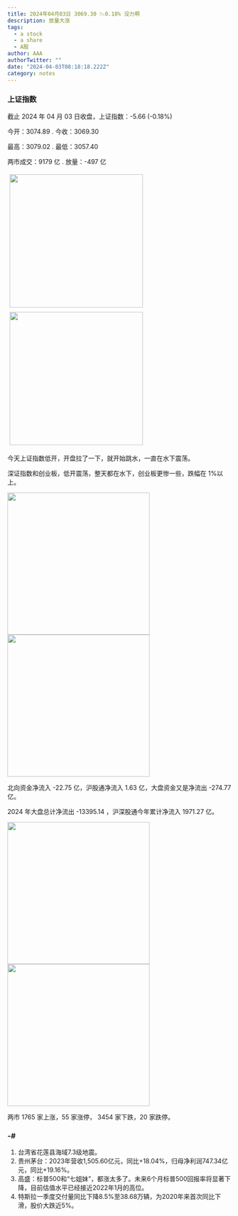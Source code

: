 ```yaml
---
title: 2024年04月03日 3069.30 📉0.18% 没力啊
description: 放量大涨
tags:
  - a stock
  - a share
  - A股
author: AAA
authorTwitter: ""
date: "2024-04-03T08:18:18.222Z"
category: notes
---
```


### 上证指数

截止 2024 年 04 月 03 日收盘，上证指数：<span class="font-semibold text-g-5">-5.66 (-0.18%)</span>

今开：<span class="font-semibold text-g-5">3074.89 </span> . 今收：<span class="font-semibold text-g-5">3069.30 </span>

最高：<span class="font-semibold text-r-6">3079.02 </span> . 最低：<span class="font-semibold text-g-5">3057.40 </span>

两市成交：<span class="font-semibold">9179 亿</span> . 放量：<span class="font-semibold text-g-6">-497 亿</span>

<img src="/images/uploads/2024-04/20240403-zs-sh.png" style="width: 300px;display:inline-block;margin: 5px">
<img src="/images/uploads/2024-04/20240403-zs-sh-rk.png" style="width: 300px;display:inline-block;margin: 5px">

今天上证指数低开，开盘拉了一下，就开始跳水，一直在水下震荡。

深证指数和创业板，低开震荡，整天都在水下，创业板更惨一些，跌幅在 1%以上。

<img src="/images/uploads/2024-04/20240403-zs-global.png" width="320">
<img src="/images/uploads/2024-04/20240403-zs-bs.png" width="320">

北向资金净流入 <span class="font-semibold text-g-5">-22.75 亿</span>，沪股通净流入 <span class="font-semibold text-r-5">1.63 亿</span>，大盘资金又是净流出 <span class="font-semibold text-g-5">-274.77 亿</span>。

2024 年大盘总计净流出 <span class="font-semibold text-g-8">-13395.14 </span>，沪深股通今年累计净流入 <span class="font-semibold text-r-6">1971.27 </span>亿。

<img src="/images/uploads/2024-04/20240403-zs-as.png" width="320">
<img src="/images/uploads/2024-04/20240403-zs-zdtj.png" width="320">

两市 <span class="text-r-6">1765</span> 家上涨，55 家涨停， <span class="font-semibold text-g-6">3454</span> 家下跌，20 家跌停。

### -#

1. 台湾省花莲县海域7.3级地震。
2. 贵州茅台：2023年营收1,505.60亿元，同比+18.04%，归母净利润747.34亿元，同比+19.16%。
3. 高盛：标普500和“七姐妹”，都涨太多了。未来6个月标普500回报率将显著下降，目前估值水平已经接近2022年1月的高位。
4. 特斯拉一季度交付量同比下降8.5%至38.68万辆，为2020年来首次同比下滑，股价大跌近5%。
